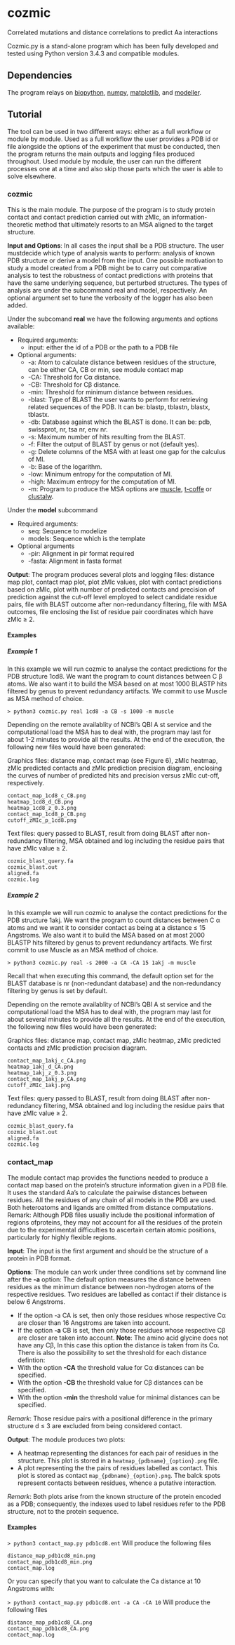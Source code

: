# cozmic

Correlated mutations and distance correlations to predict Aa interactions

Cozmic.py is a stand-alone program which has been fully developed and tested using Python version 3.4.3 and compatible modules.


## Dependencies

The program relays on [biopython](www.biopython.org), [numpy](www.numpy.org), [matplotlib](www.matplotlib.org), and [modeller](https://salilab.org/modeller/).

## Tutorial

The tool can be used in two different ways: either as a full workflow or module by module. Used as a full workflow the user provides a PDB id or file alongside the options of the experiment that must be conducted, then the program returns the main outputs and logging files produced throughout. Used module by module, the user can run the different processes one at a time and also skip those parts which the user is able to solve elsewhere.

### cozmic

This is the main module. The purpose of the program is to study protein contact and contact prediction carried out with zMIc, an information-theoretic method that ultimately resorts to an MSA aligned to the target structure.

**Input and Options**: In all cases the input shall be a PDB structure. The user mustdecide which type of analysis wants to perform: analysis of known PDB structure or derive a model from the input. One possible motivation to study a model created from a PDB might be to carry out comparative analysis to test the robustness of contact predictions with proteins that have the same underlying sequence, but perturbed structures. The types of analysis are under the subcommand real and model, respectively. An optional argument set to tune the verbosity of the logger has also been added.

Under the subcomand **real** we have the following arguments and options available:
+ Required arguments:
  + input: either the id of a PDB or the path to a PDB file
+ Optional arguments:
  + -a: Atom to calculate distance between residues of the structure, can be either CA, CB or min, see module contact map
  + -CA: Threshold for Cα distance.
  + -CB: Threshold for Cβ distance.
  + -min: Threshold for minimum distance between residues.
  + -blast: Type of BLAST the user wants to perform for retrieving related sequences of the PDB. It can be: blastp, tblastn, blastx, tblastx.
  + -db: Database against which the BLAST is done. It can be: pdb, swissprot, nr, tsa nr, env nr.
  + -s: Maximum number of hits resulting from the BLAST.
  + -f: Filter the output of BLAST by genus or not (default yes).
  + -g: Delete columns of the MSA with at least one gap for the calculus of MI.
  + -b: Base of the logarithm.
  + -low: Minimum entropy for the computation of MI.
  + -high: Maximum entropy for the computation of MI.
  + -m: Program to produce the MSA options are [muscle](http://www.ebi.ac.uk/Tools/msa/muscle/), [t-coffe](http://tcoffee.crg.cat/) or [clustalw](http://www.genome.jp/tools/clustalw/).

Under the **model** subcommand 
+ Required arguments:
  + seq: Sequence to modelize
  + models: Sequence which is the template
+ Optional arguments
  + -pir: Alignment in pir format required
  + -fasta: Alignment in fasta format
  
**Output**: The program produces several plots and logging files: distance map plot, contact map plot, plot zMIc values, plot with contact predictions based on zMIc, plot with number of predicted contacts and precision of prediction against the cut-off level employed to select candidate residue pairs, file with BLAST outcome after non-redundancy filtering, file with MSA outcomes, file enclosing the list of residue pair coordinates which have zMIc ≥ 2.

#### Examples
##### Example 1
In this example we will run cozmic to analyse the contact predictions for the PDB structure 1cd8. We want the program to count distances between C β atoms. We also want it to build the MSA based on at most 1000 BLASTP hits filtered by genus to
prevent redundancy artifacts. We commit to use Muscle as MSA method of choice.

`> python3 cozmic.py real 1cd8 -a CB -s 1000 -m muscle`

Depending on the remote availablity of NCBI’s QBl A st service and the computational load the MSA has to deal with, the program may last for about 1-2 minutes to provide all the results. At the end of the execution, the following new files would have been generated:

Graphics files: distance map, contact map (see Figure 6), zMIc heatmap, zMIc predicted contacts and zMIc prediction precision diagram, enclosing the curves of number of predicted hits and precision versus zMIc cut-off, respectively.
```
contact_map_1cd8_c_CB.png
heatmap_1cd8_d_CB.png
heatmap_1cd8_z_0.3.png
contact_map_1cd8_p_CB.png
cutoff_zMIc_p_1cd8.png
```

Text files: query passed to BLAST, result from doing BLAST after non-redundancy filtering, MSA obtained and log including the residue pairs that have zMIc value ≥ 2.
```
cozmic_blast_query.fa
cozmic_blast.out
aligned.fa
cozmic.log
```

##### Example 2
In this example we will run cozmic to analyse the contact predictions for the PDB structure 1akj. We want the program to count distances between C α atoms and we want it to consider contact as being at a distance ≤ 15 Angstroms. We also want it to build the MSA based on at most 2000 BLASTP hits filtered by genus to prevent redundancy artifacts.
We first commit to use Muscle as an MSA method of choice.

`> python3 cozmic.py real -s 2000 -a CA -CA 15 1akj -m muscle`

Recall that when executing this command, the default option set for the BLAST database is nr (non-redundant database) and the non-redundancy filtering by genus is set by default.

Depending on the remote availablity of NCBI’s QBl A st service and the computational load the MSA has to deal with, the program may last for about several minutes to provide all the results. At the end of the execution, the following new files would have been generated:

Graphics files: distance map, contact map, zMIc heatmap, zMIc predicted contacts and zMIc prediction precision diagram.
```
contact_map_1akj_c_CA.png
heatmap_1akj_d_CA.png
heatmap_1akj_z_0.3.png
contact_map_1akj_p_CA.png
cutoff_zMIc_1akj.png
```

Text files: query passed to BLAST, result from doing BLAST after non-redundancy filtering, MSA obtained and log including the residue pairs that have zMIc value ≥ 2.
```
cozmic_blast_query.fa
cozmic_blast.out
aligned.fa
cozmic.log
```

### contact_map
The module contact map provides the functions needed to produce a contact map based on the protein’s structure information given in a PDB file. It uses the standard Aa’s to calculate the pairwise distances between residues. All the residues of any chain of all models in the PDB are used. Both heteroatoms and ligands are omitted from distance
computations.
Remark: Although PDB files usually include the positional information of regions ofproteins, they may not account for all the residues of the protein due to the experimental difficulties to ascertain certain atomic positions, particularly for highly flexible regions.

**Input**: The input is the first argument and should be the structure of a protein in PDB format.

**Options**: The module can work under three conditions set by command line after the **-a** option:
 The default option measures the distance between residues as the minimum distance
between non-hydrogen atoms of the respective residues. Two residues are labelled
as contact if their distance is below 6 Angstroms.
+ If the option -a CA is set, then only those residues whose respective Cα are closer
than 16 Angstroms are taken into account.
+ If the option **-a** CB is set, then only those residues whose respective Cβ are closer are taken into account. **Note**: The amino acid glycine does not have any Cβ, In this case this option the distance is taken from its Cα.
There is also the possibility to set the threshold for each distance defintion:
+ With the option **-CA** the threshold value for Cα distances can be specified.
+ With the option **-CB** the threshold value for Cβ distances can be specified.
+ With the option **-min** the threshold value for minimal distances can be specified.

*Remark*: Those residue pairs with a positional difference in the primary structure d ≤ 3
are excluded from being considered contact.

**Output**: The module produces two plots:
+ A heatmap representing the distances for each pair of residues in the structure.
This plot is stored in a `heatmap_{pdbname}_{option}.png` file.
+ A plot representing the the pairs of residues labelled as contact. This plot is stored
as contact `map_{pdbname}_{option}.png`. The balck spots represent contacts
between residues, whence a putative interaction.

*Remark*: Both plots arise from the known structure of the protein encoded as a PDB;
consequently, the indexes used to label residues refer to the PDB structure, not to the
protein sequence.

#### Examples

`> python3 contact_map.py pdb1cd8.ent`
Will produce the following files 
```
distance_map_pdb1cd8_min.png
contact_map_pdb1cd8_min.png
contact_map.log
```
Or you can specify that you want to calculate the Ca distance at 10 Angstroms with:

`> python3 contact_map.py pdb1cd8.ent -a CA -CA 10`
Will produce the following files 
```
distance_map_pdb1cd8_CA.png
contact_map_pdb1cd8_CA.png
contact_map.log
```

